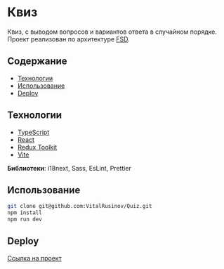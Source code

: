 # Квиз

Квиз, с выводом вопросов и вариантов ответа в случайном порядке.
Проект реализован по архитектуре [FSD](https://feature-sliced.design/ru/docs).

## Содержание

- [Технологии](#технологии)
- [Использование](#использование)
- [Deploy](#deploy)

## Технологии

- [TypeScript](https://www.typescriptlang.org/)
- [React](https://react.dev/)
- [Redux Toolkit](https://redux-toolkit.js.org/)
- [Vite](https://vite.dev/)

**Библиотеки**: i18next, Sass, EsLint, Prettier

## Использование

```sh
git clone git@github.com:VitalRusinov/Quiz.git
npm install
npm run dev
```

## Deploy

[Ссылка на проект](https://quiz-bice-six.vercel.app/)
